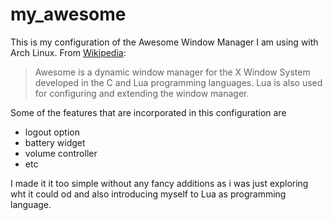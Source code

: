 # my_awesome
This is my configuration of the Awesome Window Manager I am using with Arch Linux.
From [Wikipedia](http://en.wikipedia.org/wiki/Awesome_(window_manager)):
>Awesome is a dynamic window manager for the X Window System developed in the C and Lua programming languages.
>Lua is also used for configuring and extending the window manager.

Some of the features that are incorporated in this configuration are 
- logout option
- battery widget
- volume controller 
- etc

I made it it too simple without any fancy additions as i was just exploring wht it could od and also introducing myself to Lua as programming language. 


